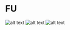 FU
==

![alt text](http://38.media.tumblr.com/c59321b5b04f631bee2180930729e4db/tumblr_n8d0b9KGY01s36l06o1_500.gif "Title")
![alt text](http://media2.giphy.com/media/jrCmtLacLvZHG/200_s.gif "Title")
![alt text](http://i.imgur.com/Z70gaLe.gif "Title")


